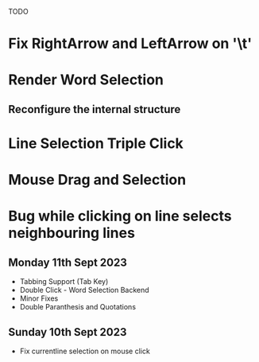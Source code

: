TODO
# Fix RightArrow and LeftArrow on '\t'
# Render Word Selection
## Reconfigure the internal structure
# Line Selection Triple Click
# Mouse Drag and Selection
# Bug while clicking on line selects neighbouring lines


## Monday 11th Sept 2023
+ Tabbing Support (Tab Key)
+ Double Click - Word Selection Backend
+ Minor Fixes
+ Double Paranthesis and Quotations 

## Sunday 10th Sept 2023
- Fix currentline selection on mouse click
